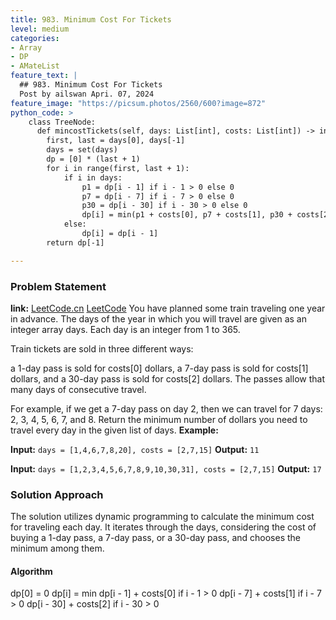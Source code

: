 ```yaml
---
title: 983. Minimum Cost For Tickets
level: medium
categories:
- Array
- DP
- AMateList
feature_text: |
  ## 983. Minimum Cost For Tickets
  Post by ailswan Apri. 07, 2024
feature_image: "https://picsum.photos/2560/600?image=872"
python_code: >
    class TreeNode:
      def mincostTickets(self, days: List[int], costs: List[int]) -> int:
        first, last = days[0], days[-1]
        days = set(days)
        dp = [0] * (last + 1)
        for i in range(first, last + 1):
            if i in days:
                p1 = dp[i - 1] if i - 1 > 0 else 0
                p7 = dp[i - 7] if i - 7 > 0 else 0
                p30 = dp[i - 30] if i - 30 > 0 else 0 
                dp[i] = min(p1 + costs[0], p7 + costs[1], p30 + costs[2])
            else:
                dp[i] = dp[i - 1]
        return dp[-1]

---
```


### Problem Statement
**link:**
[LeetCode.cn](https://leetcode.cn/problems/minimum-cost-for-tickets/)
[LeetCode](https://leetcode.com/minimum-cost-for-tickets/)
You have planned some train traveling one year in advance. The days of the year in which you will travel are given as an integer array days. Each day is an integer from 1 to 365.

Train tickets are sold in three different ways:

a 1-day pass is sold for costs[0] dollars,
a 7-day pass is sold for costs[1] dollars, and
a 30-day pass is sold for costs[2] dollars.
The passes allow that many days of consecutive travel.

For example, if we get a 7-day pass on day 2, then we can travel for 7 days: 2, 3, 4, 5, 6, 7, and 8.
Return the minimum number of dollars you need to travel every day in the given list of days.
**Example:**

**Input:** `days = [1,4,6,7,8,20], costs = [2,7,15]`
**Output:** `11`

**Input:** `days = [1,2,3,4,5,6,7,8,9,10,30,31], costs = [2,7,15]`
**Output:** `17`
 
 
### Solution Approach

The solution utilizes dynamic programming to calculate the minimum cost for traveling each day. It iterates through the days, considering the cost of buying a 1-day pass, a 7-day pass, or a 30-day pass, and chooses the minimum among them.

#### Algorithm
dp[0] = 0
dp[i] = min dp[i - 1] + costs[0] if i - 1 > 0
            dp[i - 7] + costs[1] if i - 7 > 0
            dp[i - 30] + costs[2] if i - 30 > 0